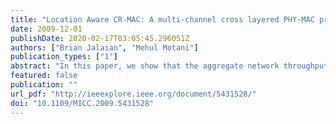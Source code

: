 ```yaml
---
title: "Location Aware CR-MAC: A multi-channel cross layered PHY-MAC protocol for cognitive radio ad hoc networks"
date: 2009-12-01
publishDate: 2020-02-17T03:05:45.296051Z
authors: ["Brian Jalaian", "Mehul Motani"]
publication_types: ["1"]
abstract: "In this paper, we show that the aggregate network throughput of a cognitive radio network can be significantly increased by using primary transmitter location sensing in addition to conventional spectrum sensing . To achieve this, we propose a novel multi-channel, cross-layer PHY-MAC protocol for CR ad hoc networks, which infers concurrent transmission opportunities from location sensing information. We identify four main problems and provide solutions which enable our location aware MAC. First, secondary nodes achieve location information without any interaction with primary nodes by combining RSSI and direction of arrival information (estimated from an antenna array). The location sensing capability can be integrated into the sensing module which also performs conventional channel sensing. Second, a distributed collaborative sensing algorithm is developed based on sensing module information which broadens nodes' knowledge of locations and spectrum occupancy. Third, a simple condition is proposed to control interference on primary network. Fourth, a decentralized scheduling scheme is presented to solve the MAC problem for location aware cognitive radio networks, in which channels are allocated to nodes based on their locations. Simulations show that the proposed approach significantly increases the performance of the CR network. The influence of protocol parameters on network performance is also investigated. ©2009 IEEE."
featured: false
publication: ""
url_pdf: "http://ieeexplore.ieee.org/document/5431528/"
doi: "10.1109/MICC.2009.5431528"
---
```



